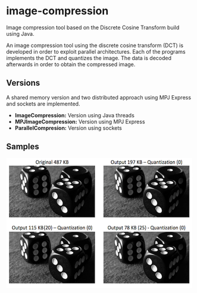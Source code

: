 # image-compression
Image compression tool based on the Discrete Cosine Transform build using Java.

An image compression tool using the discrete cosine transform (DCT) is developed in order to exploit parallel architectures. Each of the programs implements the DCT and quantizes the image. The data is decoded afterwards in order to obtain the compressed image. 

## Versions

A shared memory version and two distributed approach using MPJ Express and sockets are implemented.

* **ImageCompression:** Version using Java threads
* **MPJImageCompression:** Version using MPJ Express
* **ParallelCompresion:** Version using sockets


## Samples
![Scheme](Assets/sample1.png)
